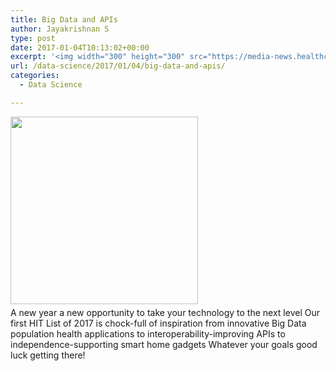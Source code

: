 ```yaml
---
title: Big Data and APIs
author: Jayakrishnan S
type: post
date: 2017-01-04T10:13:02+00:00
excerpt: '<img width="300" height="300" src="https://media-news.healthcareguys.com/wp-content/uploads/2017/01/Big_Data_a_1483524783-300x300.png" class="attachment-medium size-medium wp-post-image" alt="" style="display: block; margin-bottom: 5px; clear:both;max-width: 100%;" srcset="https://media-news.healthcareguys.com/wp-content/uploads/2017/01/Big_Data_a_1483524783-300x300.png 300w, https://media-news.healthcareguys.com/wp-content/uploads/2017/01/Big_Data_a_1483524783-100x100.png 100w, https://media-news.healthcareguys.com/wp-content/uploads/2017/01/Big_Data_a_1483524783.png 302w" sizes="(max-width: 300px) 100vw, 300px" />A new year a new opportunity to take your technology to the next level Our first HIT List of 2017 is chock-full of inspiration from innovative Big Data population health applications to interoperability-improving APIs to independence-supporting smart home gadgets Whatever your goals good luck getting there! '
url: /data-science/2017/01/04/big-data-and-apis/
categories:
  - Data Science

---
```

<img width="300" height="300" src="https://media-news.healthcareguys.com/wp-content/uploads/2017/01/Big_Data_a_1483524783-300x300.png" class="attachment-medium size-medium wp-post-image" alt="" style="display: block; margin-bottom: 5px; clear:both;max-width: 100%;" srcset="https://media-news.healthcareguys.com/wp-content/uploads/2017/01/Big_Data_a_1483524783-300x300.png 300w, https://media-news.healthcareguys.com/wp-content/uploads/2017/01/Big_Data_a_1483524783-100x100.png 100w, https://media-news.healthcareguys.com/wp-content/uploads/2017/01/Big_Data_a_1483524783.png 302w" sizes="(max-width: 300px) 100vw, 300px" />A new year a new opportunity to take your technology to the next level Our first HIT List of 2017 is chock-full of inspiration from innovative Big Data population health applications to interoperability-improving APIs to independence-supporting smart home gadgets Whatever your goals good luck getting there!